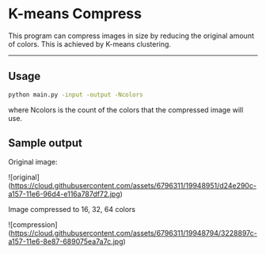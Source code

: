 K-means Compress
===================

This program can compress images in size by reducing the original amount of colors. This is achieved by K-means clustering.

----------


Usage
-------------

```bash
python main.py -input -output -Ncolors
```
where Ncolors is the count of the colors that the compressed image will use.



Sample output
-------------
Original image:

![original]
(https://cloud.githubusercontent.com/assets/6796311/19948951/d24e290c-a157-11e6-96d4-e116a787df72.jpg)

Image compressed to 16, 32, 64 colors

![compression]
(https://cloud.githubusercontent.com/assets/6796311/19948794/3228897c-a157-11e6-8e87-689075ea7a7c.jpg)


